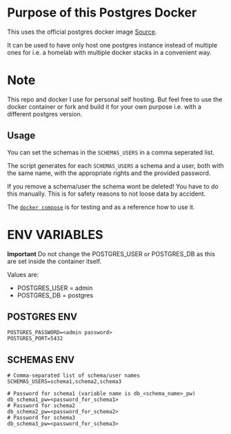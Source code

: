 # Purpose of this Postgres Docker
This uses the official postgres docker image [Source](https://github.com/docker-library/postgres/tree/d9c4773ca5dc96692188c458f281d217d78b14d9).

It can be used to have only host one postgres instance instead of multiple ones for i.e. a homelab with multiple docker stacks in a convenient way.

# Note
This repo and docker I use for personal self hosting.
But feel free to use the docker container or fork and build it for your own purpose i.e. with a different postgres version.

## Usage

You can set the schemas in the `SCHEMAS_USERS` in a comma seperated list.

The script generates for each `SCHEMAS_USERS` a schema and a user, both with the same name, with the appropriate rights and the provided password.

If you remove a schema/user the schema wont be deleted! You have to do this manually. This is for safety reasons to not loose data by accident.

The [`docker compose`](src/compose.yml) is for testing and as a reference how to use it.

# ENV VARIABLES
**Important**
Do not change the POSTGRES_USER or POSTGRES_DB as this are set inside the container itself.

Values are:
- POSTGRES_USER = admin
- POSTGRES_DB = postgres

## POSTGRES ENV
```env
POSTGRES_PASSWORD=<admin password>
POSTGRES_PORT=5432
```
## SCHEMAS ENV
```env
# Comma-separated list of schema/user names
SCHEMAS_USERS=schema1,schema2,schema3

# Password for schema1 (variable name is db_<schema_name>_pw)
db_schema1_pw=<password_for_schema1>
# Password for schema2
db_schema2_pw=<password_for_schema2>
# Password for schema3
db_schema3_pw=<password_for_schema3>
```